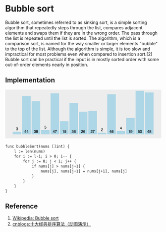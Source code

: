 # Bubble sort

Bubble sort, sometimes referred to as sinking sort, is a simple sorting algorithm that repeatedly steps through the list, compares adjacent elements and swaps them if they are in the wrong order. The pass through the list is repeated until the list is sorted. The algorithm, which is a comparison sort, is named for the way smaller or larger elements "bubble" to the top of the list. Although the algorithm is simple, it is too slow and impractical for most problems even when compared to insertion sort.[2] Bubble sort can be practical if the input is in mostly sorted order with some out-of-order elements nearly in position.

## Implementation

![](images/sorting_algorithm/bubble/1.gif)

```
func bubbleSort(nums []int) {
	l := len(nums)
	for i := l-1; i > 0; i-- {
		for j := 0; j < i; j++ {
			if nums[j] > nums[j+1] {
				nums[j], nums[j+1] = nums[j+1], nums[j]
			}
		}
	}
}
```

## Reference

1. [Wikipedia: Bubble sort](https://en.wikipedia.org/wiki/Bubble_sort)
1. [cnblogs:十大经典排序算法（动图演示）](https://www.cnblogs.com/onepixel/p/7674659.html)